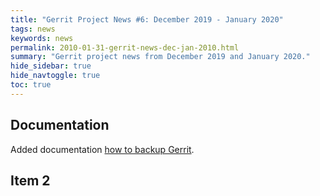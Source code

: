 ```yaml
---
title: "Gerrit Project News #6: December 2019 - January 2020"
tags: news
keywords: news
permalink: 2010-01-31-gerrit-news-dec-jan-2010.html
summary: "Gerrit project news from December 2019 and January 2020."
hide_sidebar: true
hide_navtoggle: true
toc: true
---
```


## Documentation

Added documentation [how to backup Gerrit](https://gerrit-documentation.storage.googleapis.com/Documentation/3.1.1/backup.html).

## Item 2

